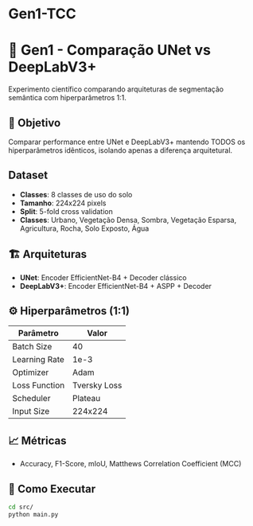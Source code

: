 # Gen1-TCC

# 🧪 Gen1 - Comparação UNet vs DeepLabV3+

Experimento científico comparando arquiteturas de segmentação semântica com hiperparâmetros 1:1.

## 🎯 Objetivo
Comparar performance entre UNet e DeepLabV3+ mantendo TODOS os hiperparâmetros idênticos, isolando apenas a diferença arquitetural.

##  Dataset
- **Classes**: 8 classes de uso do solo
- **Tamanho**: 224x224 pixels
- **Split**: 5-fold cross validation
- **Classes**: Urbano, Vegetação Densa, Sombra, Vegetação Esparsa, Agricultura, Rocha, Solo Exposto, Água

## 🏗️ Arquiteturas
- **UNet**: Encoder EfficientNet-B4 + Decoder clássico
- **DeepLabV3+**: Encoder EfficientNet-B4 + ASPP + Decoder

## ⚙️ Hiperparâmetros (1:1)
| Parâmetro | Valor |
|-----------|-------|
| Batch Size | 40 |
| Learning Rate | 1e-3 |
| Optimizer | Adam |
| Loss Function | Tversky Loss |
| Scheduler | Plateau |
| Input Size | 224x224 |

## 📈 Métricas
- Accuracy, F1-Score, mIoU, Matthews Correlation Coefficient (MCC)

## 🚀 Como Executar
```bash
cd src/
python main.py
